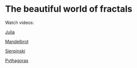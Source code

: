 # The beautiful world of fractals

Watch videos:

[Julia](https://www.youtube.com/watch?v=2bn_Htie6u0) 

[Mandelbrot](https://www.youtube.com/watch?v=WSAeVflEM3A)

[Sierpinski](https://www.youtube.com/watch?v=bH63CFWUC8k)

[Pythagoras](https://www.youtube.com/watch?v=6nooivfj_Vg)
